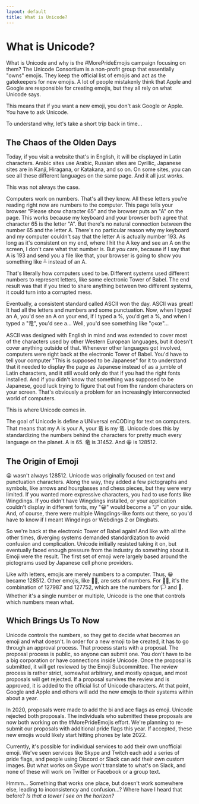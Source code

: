 ```yaml
---
layout: default
title: What is Unicode?
---
```

# What is Unicode?

What is Unicode and why is the #MorePrideEmojis campaign focusing on them?  The Unicode Consortium is a non-profit group that essentially "owns" emojis.  They keep the official list of emojis and act as the gatekeepers for new emojis.  A lot of people mistakenly think that Apple and Google are responsible for creating emojis, but they all rely on what Unicode says.

This means that if you want a new emoji, you don't ask Google or Apple.  You have to ask Unicode.

To understand why, let's take a short trip back in time...

## The Chaos of the Olden Days

Today, if you visit a website that's in English, it will be displayed in Latin characters.  Arabic sites use Arabic, Russian sites are Cyrillic, Japanese sites are in Kanji, Hiragana, or Katakana, and so on.  On some sites, you can see all these different languages on the same page.  And it all just _works_.

This was not always the case.

Computers work on numbers.  That's all they know.  All these letters you're reading right now are numbers to the computer.  This page tells your browser "Please show character 65" and the browser puts an "A" on the page. This works because my keyboard and your browser both agree that character 65 is the letter "A".  But there's no natural connection between the number 65 and the letter A.  There's no particular reason why my keyboard and my computer couldn't say that the letter A is actually number 193.  As long as it's consistent on my end, where I hit the A key and see an A on the screen, I don't care what that number is.  But _you_ care, because if I say that A is 193 and send you a file like that, your browser is going to show you something like ┴ instead of an A.

That's literally how computers used to be.  Different systems used different numbers to represent letters, like some electronic Tower of Babel.  The end result was that if you tried to share anything between two different systems, it could turn into a corrupted mess.

Eventually, a consistent standard called ASCII won the day.  ASCII was great!  It had all the letters and numbers and some punctuation.  Now, when I typed an A, you'd see an A on your end, if I typed a %, you'd get a %, and when I typed a "竜", you'd see a...  Well, you'd see something like "ç«œ"...  

ASCII was designed with English in mind and was extended to cover most of the characters used by other Western European languages, but it doesn't cover anything outside of that.  Whenever other languages got involved, computers were right back at the electronic Tower of Babel.  You'd have to tell your computer "This is supposed to be Japanese" for it to understand that it needed to display the page as Japanese instead of as a jumble of Latin characters, and it still would only do that if you had the right fonts installed.  And if you didn't know that something was supposed to be Japanese, good luck trying to figure that out from the random characters on your screen.  That's obviously a problem for an increasingly interconnected world of computers.

This is where Unicode comes in.

The goal of Unicode is define a UNIversal enCODing for text on computers.  That means that my A is your A, your 竜 is my 竜.  Unicode does this by standardizing the numbers behind the characters for pretty much every language on the planet.  A is 65.  竜 is 31452.  And 😀 is 128512.

## The Origin of Emoji

😀 wasn't always 128512.  Unicode was originally focused on text and punctuation characters.  Along the way, they added a few pictographs and symbols, like arrows and hourglasses and chess pieces, but they were very limited.  If you wanted more expressive characters, you had to use fonts like Wingdings.  If you didn't have Wingdings installed, or your application couldn't display in different fonts, my "😀" would become a "J" on your side.  And, of course, there were multiple Wingdings-like fonts out there, so you'd have to know if I meant Wingdings or Webdings 2 or Dingbats.

So we're back at the electronic Tower of Babel again!  And like with all the other times, diverging systems demanded standardization to avoid confusion and complication.  Unicode initially resisted taking it on, but eventually faced enough pressure from the industry do something about it.  Emoji were the result.  The first set of emoji were largely based around the pictograms used by Japanese cell phone providers.

Like with letters, emojis are merely numbers to a computer.  Thus, 😀 became 128512.  Other emojis, like 🏳‍🌈, are sets of numbers.  For 🏳‍🌈, it's the combination of 127987 and 127752, which are the numbers for 🏳 and 🌈.  Whether it's a single number or multiple, Unicode is the one that controls which numbers mean what.

## Which Brings Us To Now

Unicode controls the numbers, so they get to decide what becomes an emoji and what doesn't.  In order for a new emoji to be created, it has to go through an approval process.  That process starts with a proposal.  The proposal process is public, so anyone can submit one.  You don't have to be a big corporation or have connections inside Unicode.  Once the proposal is submitted, it will get reviewed by the Emoji Subcommittee.  The review process is rather strict, somewhat arbitrary, and mostly opaque, and most proposals will get rejected.  If a proposal survives the review and is approved, it is added to the official list of Unicode characters.  At that point, Google and Apple and others will add the new emojis to their systems within about a year.

In 2020, proposals were made to add the bi and ace flags as emoji.  Unicode rejected both proposals.  The individuals who submitted these proposals are now both working on the #MorePrideEmojis effort.  We're planning to re-submit our proposals with additional pride flags this year.  If accepted, these new emojis would likely start hitting phones by late 2022.

Currently, it's possible for individual services to add their own unofficial emoji.  We've seen services like Skype and Twitch each add a series of pride flags, and people using Discord or Slack can add their own custom images.  But what works on Skype won't translate to what's on Slack, and none of these will work on Twitter or Facebook or a group text.

Hmmm...  Something that works one place, but doesn't work somewhere else, leading to inconsistency and confusion...?  Where have I heard that before?  _Is that a tower I see on the horizon?_
